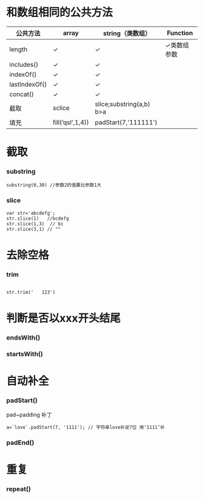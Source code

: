 # 和数组相同的公共方法

|公共方法|array|string（类数组）|Function|
|----|----|-----|-----|
|length|✓|✓|✓类数组参数|
|includes()|✓|✓||
|indexOf()|✓|✓||
|lastIndexOf()|✓|✓||
|concat()|✓|✓||
|截取|sclice|slice;substring(a,b) b>a||
|填充|fill(’qsl’,1,4))|padStart(7,'111111')|


# 截取
### substring
```
substring(0,30) //参数2的值要比参数1大
```

### slice

```
var str='abcdefg'; 
str.slice(1)   //bcdefg      
str.slice(1,3)  // bc
str.slice(3,1) // ""
```

# 去除空格

### trim

```

str.trim('   123')
```

# 判断是否以xxx开头结尾


### endsWith()

### startsWith()

# 自动补全
### padStart()
pad~padding 补丁

    a=`love`.padStart(7, '1111'); // 字符串love补足7位 用‘1111’补
### padEnd()

# 重复
### repeat()


